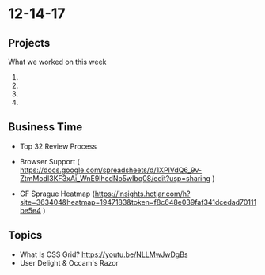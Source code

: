 # 12-14-17 

## Projects 
What we worked on this week

1. 
2.
3.
4.

## Business Time 

- Top 32 Review Process
- Browser Support ( https://docs.google.com/spreadsheets/d/1XPlVdQ6_9v-ZtmModI3KF3xAi_WnE9lhcdNo5wIbq08/edit?usp=sharing )

- GF Sprague Heatmap (https://insights.hotjar.com/h?site=363404&heatmap=1947183&token=f8c648e039faf341dcedad70111be5e4 )

## Topics 

- What Is CSS Grid? https://youtu.be/NLLMwJwDgBs
- User Delight & Occam's Razor
